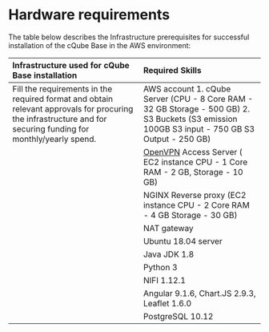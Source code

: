 # Hardware requirements

The table below describes the Infrastructure prerequisites for successful installation of the cQube Base in the AWS environment:

 Infrastructure used for cQube Base installation | Required Skills |
| :--- | :--- |
|   Fill the requirements in the required format and obtain relevant approvals for procuring the infrastructure and for securing funding for monthly/yearly spend. | AWS account 1. cQube Server \(CPU - 8 Core RAM - 32 GB Storage - 500 GB\) 2. S3 Buckets \(S3 emission 100GB S3 input - 750 GB S3 Output - 250 GB\) | AWS Basic Operation Skills -EC2 -S3 -Load -Balancer -IAM -VPC -Route53 -Certificate Manager \(SSL\) |
|  | [OpenVPN](https://aws.amazon.com/blogs/awsmarketplace/setting-up-openvpn-access-server-in-amazon-vpc/) Access Server \( EC2 instance CPU - 1 Core RAM - 2 GB, Storage - 10 GB\) | VPN admin Operations |
|  | NGINX Reverse proxy \(EC2 instance CPU - 2 Core RAM - 4 GB Storage - 30 GB\) | NGINX configuration skills |
|  | NAT gateway | AWS NAT gateway |
|  | Ubuntu 18.04 server | To be taken care while creating EC2 instance |
|  | Java JDK 1.8 | To be installed through One-Step cQube Base Installation |
|  | Python 3 | To be installed through One-Step cQube Base Installation |
|  | NIFI 1.12.1 | To be installed through One-Step cQube Base Installation |
|  | Angular 9.1.6, Chart.JS 2.9.3, Leaflet 1.6.0 | To be installed through One-Step cQube Base Installation |
|  | PostgreSQL 10.12 | To be installed through One-Step cQube Base Installation |

